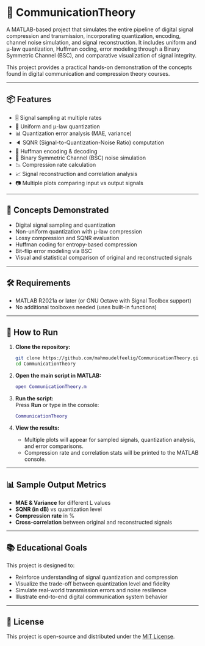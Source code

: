 # 📡 CommunicationTheory

A MATLAB-based project that simulates the entire pipeline of digital signal compression and transmission, incorporating quantization, encoding, channel noise simulation, and signal reconstruction. It includes uniform and μ-law quantization, Huffman coding, error modeling through a Binary Symmetric Channel (BSC), and comparative visualization of signal integrity.

This project provides a practical hands-on demonstration of the concepts found in digital communication and compression theory courses.

---

## 📦 Features

- 🎚️ Signal sampling at multiple rates
- 📏 Uniform and μ-law quantization
- 📊 Quantization error analysis (MAE, variance)
- 🔈 SQNR (Signal-to-Quantization-Noise Ratio) computation
- 🧠 Huffman encoding & decoding
- 🧪 Binary Symmetric Channel (BSC) noise simulation
- 📉 Compression rate calculation
- 📈 Signal reconstruction and correlation analysis
- 📷 Multiple plots comparing input vs output signals

---

## 🧠 Concepts Demonstrated

- Digital signal sampling and quantization
- Non-uniform quantization with μ-law compression
- Lossy compression and SQNR evaluation
- Huffman coding for entropy-based compression
- Bit-flip error modeling via BSC
- Visual and statistical comparison of original and reconstructed signals

---

## 🛠️ Requirements

- MATLAB R2021a or later (or GNU Octave with Signal Toolbox support)
- No additional toolboxes needed (uses built-in functions)

---

## 🚀 How to Run

1. **Clone the repository:**

   ```bash
   git clone https://github.com/mahmoudelfeelig/CommunicationTheory.git
   cd CommunicationTheory
   ```

2. **Open the main script in MATLAB:**

   ```matlab
   open CommunicationTheory.m
   ```

3. **Run the script:**  
   Press **Run** or type in the console:

   ```matlab
   CommunicationTheory
   ```

4. **View the results:**  
   - Multiple plots will appear for sampled signals, quantization analysis, and error comparisons.
   - Compression rate and correlation stats will be printed to the MATLAB console.

---

## 📊 Sample Output Metrics

- **MAE & Variance** for different L values
- **SQNR (in dB)** vs quantization level
- **Compression rate** in %
- **Cross-correlation** between original and reconstructed signals

---

## 📚 Educational Goals

This project is designed to:

- Reinforce understanding of signal quantization and compression
- Visualize the trade-off between quantization level and fidelity
- Simulate real-world transmission errors and noise resilience
- Illustrate end-to-end digital communication system behavior

---

## 📖 License

This project is open-source and distributed under the [MIT License](LICENSE).
